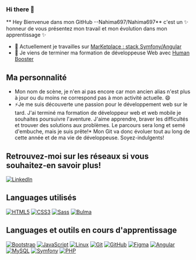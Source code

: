 ### Hi there 👋


** Hey Bienvenue dans mon GitHub --Nahima697/Nahima697** c'est un  ✨ honneur de vous présentez mon travail et mon évolution dans mon apprentissage ✨ 


- 🔭 Actuellement je travailles sur [MarKetplace : stack Symfony/Angular](https://github.com/Nahima697/businessCase)
- 🌱 Je viens de terminer ma formation de développeuse Web avec [Human Booster](https://humanbooster.com/programmes/developpeur-web-et-web-mobile/) 


## Ma personnalité

-  Mon nom de scène, je n'en ai pas encore car mon ancien alias n'est plus à jour ou du moins ne correspond pas à mon activité actuelle. 😄
- ⚡Je me suis découverte une passion pour le développement web sur le tard. J'ai terminé ma formation de développeur web et web mobile je souhaites poursuivre l'aventure. J'aime apprendre, braver les difficultés et trouver des solutions aux problèmes. Le parcours sera long et semé d'embuche, mais je suis prête!*
Mon Git va donc évoluer tout au long de cette année et de ma vie de développeuse. Soyez-indulgents!


## Retrouvez-moi sur les réseaux si vous souhaitez-en savoir plus!

[![LinkedIn](https://img.shields.io/badge/-LinkedIn-000?&logo=LinkedIn&logoColor=0A66C2)](https://www.linkedin.com/in/developpeur-web-nahima-toumi/)


## Languages utilisés

[![HTML5](https://img.shields.io/badge/-HTML5-000?&logo=HTML5&logoColor=E34F26)](https://www.w3.org/html/)
[![CSS3](https://img.shields.io/badge/-CSS3-000?&logo=CSS3&logoColor=1572B6)](https://developer.mozilla.org/fr/docs/Web/CSS)
[![Sass](https://img.shields.io/badge/-Sass-000?&logo=Sass&logoColor=CC6699)](https://sass-lang.com)
[![Bulma](https://img.shields.io/badge/-Bulma-000?&logo=Bulma&logoColor=#00d1b2)](https://bulma.io/)

## Languages et outils en cours d'apprentissage
[![Bootstrap](https://img.shields.io/badge/-Bootstrap-000?&logo=Bootstrap&logoColor=#6528e0)](https://getbootstrap.com/)
[![JavaScript](https://img.shields.io/badge/-JavaScript-000?&logo=JavaScript&logoColor=F7DF1E)](https://developer.mozilla.org/en-US/docs/Web/JavaScript)
[![Linux](https://img.shields.io/badge/-Linux-000?&logo=Linux&logoColor=FCC624)](https://www.linux.org/)
[![Git](https://img.shields.io/badge/-Git-000?&logo=Git&logoColor=F05032)](https://git-scm.com/)
[![GitHub](https://img.shields.io/badge/-GitHub-000?&logo=GitHub&logoColor=FFF)](https://www.github.com/)
[![Figma](https://img.shields.io/badge/-Figma-000?&logo=Figma&logoColor=F24E1E)](https://www.figma.com/)
[![Angular](https://img.shields.io/badge/-Angular-000?&logo=Angular&logoColor=FF0000)](https://angular.io/)
[![MySQL](https://img.shields.io/badge/-MySQL-000?&logo=MySQL&logoColor=4479A1)](https://www.mysql.com/)
[![Symfony](https://img.shields.io/badge/-Symfony-000?&logo=Symfony&logoColor=FFF)](https://symfony.com)
[![PHP](https://img.shields.io/badge/-PHP-000?&logo=PHP&logoColor=777BB4)](https://www.php.net)
